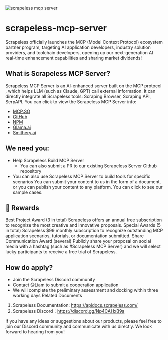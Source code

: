 ![scrapeless mcp server](https://github.com/user-attachments/assets/c722baa1-d4d5-424c-9c55-877af3663048)

# scrapeless-mcp-server
Scrapeless officially launches the MCP (Model Context Protocol) ecosystem partner program, targeting AI application developers, industry solution providers, and toolchain developers, opening up our next-generation AI real-time enhancement capabilities and sharing market dividends!
## What is Scrapeless MCP Server?
Scrapeless MCP Server is an AI-enhanced server built on the MCP protocol , which helps LLM (such as Claude, GPT) call external information. It can directly integrate all Scrapeless tools: Scraping Browser, Scraping API, SerpAPI.
You can click to view the Scrapeless MCP Server info:  
- [MCP.SO](https://mcp.so/server/scrapelessMcpServer/scrapeless-ai)  
- [GitHub](https://github.com/scrapeless-ai/scrapeless-mcp-server)  
- [NPM](https://www.npmjs.com/package/scrapeless-mcp-server)  
- [Glama.ai](https://glama.ai/mcp/servers/@scrapeless-ai/scrapeless-mcp-server)  
- [Smithery.ai](https://smithery.ai/server/@scrapeless-ai/scrapeless-mcp-server)
## We need you:
- Help Scrapeless Build MCP Server
  - You can also submit a PR to our existing Scrapeless Server Github repository 
- You can also use Scrapeless MCP Server to build tools for specific scenarios
You can submit your content to us in the form of a document, or you can publish your content to any platform.
You can click to see our sample cases.

## 🎁 Rewards
Best Project Award (3 in total)
Scrapeless offers an annual free subscription to recognize the most creative and innovative proposals.
Special Awards (5 in total)
Scrapeless $99 monthly subscription to recognize outstanding MCP application scenarios, tutorials, or documentation submitted.
Share Communication Award (several)
Publicly share your proposal on social media with a hashtag (such as #Scrapeless MCP Server) and we will select lucky participants to receive a free trial of Scrapeless.

## How do apply?
- Join the Scrapeless Discord community
- Contact @Liam to submit a cooperation application
- We will complete the preliminary assessment and docking within three working days
Related Documents
1. Scrapeless Documentation: https://apidocs.scrapeless.com/
2. Scrapeless Discord：https://discord.gg/Np4CAHxB9a

If you have any ideas or suggestions about our products, please feel free to join our Discord community and communicate with us directly. We look forward to hearing from you!
